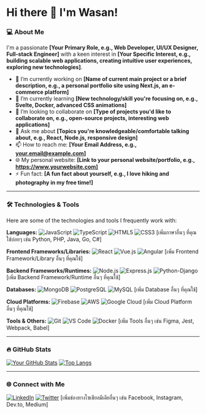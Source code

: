 # Hi there 👋 I'm Wasan!

### 💻 About Me
I'm a passionate **[Your Primary Role, e.g., Web Developer, UI/UX Designer, Full-stack Engineer]** with a keen interest in **[Your Specific Interest, e.g., building scalable web applications, creating intuitive user experiences, exploring new technologies]**.

* 🔭 I’m currently working on **[Name of current main project or a brief description, e.g., a personal portfolio site using Next.js, an e-commerce platform]**
* 🌱 I’m currently learning **[New technology/skill you're focusing on, e.g., Svelte, Docker, advanced CSS animations]**
* 👯 I’m looking to collaborate on **[Type of projects you'd like to collaborate on, e.g., open-source projects, interesting web applications]**
* 💬 Ask me about **[Topics you're knowledgeable/comfortable talking about, e.g., React, Node.js, responsive design]**
* 📫 How to reach me: **[Your Email Address, e.g., your.email@example.com]**
* 🌐 My personal website: **[Link to your personal website/portfolio, e.g., https://www.yourwebsite.com]**
* ⚡ Fun fact: **[A fun fact about yourself, e.g., I love hiking and photography in my free time!]**

---

### 🛠️ Technologies & Tools
Here are some of the technologies and tools I frequently work with:

**Languages:**
![JavaScript](https://img.shields.io/badge/JavaScript-F7DF1E?style=for-the-badge&logo=javascript&logoColor=black)
![TypeScript](https://img.shields.io/badge/TypeScript-3178C6?style=for-the-badge&logo=typescript&logoColor=white)
![HTML5](https://img.shields.io/badge/HTML5-E34F26?style=for-the-badge&logo=html5&logoColor=white)
![CSS3](https://img.shields.io/badge/CSS3-1572B6?style=for-the-badge&logo=css3&logoColor=white)
[เพิ่มภาษาอื่นๆ ที่คุณใช้บ่อยๆ เช่น Python, PHP, Java, Go, C#]

**Frontend Frameworks/Libraries:**
![React](https://img.shields.io/badge/React-61DAFB?style=for-the-badge&logo=react&logoColor=black)
![Vue.js](https://img.shields.io/badge/Vue.js-4FC08D?style=for-the-badge&logo=vuedotjs&logoColor=white)
![Angular](https://img.shields.io/badge/Angular-DD0031?style=for-the-badge&logo=angular&logoColor=white)
[เพิ่ม Frontend Framework/Library อื่นๆ ที่คุณใช้]

**Backend Frameworks/Runtimes:**
![Node.js](https://img.shields.io/badge/Node.js-339933?style=for-the-badge&logo=nodedotjs&logoColor=white)
![Express.js](https://img.shields.io/badge/Express.js-000000?style=for-the-badge&logo=express&logoColor=white)
![Python-Django](https://img.shields.io/badge/Django-092E20?style=for-the-badge&logo=django&logoColor=white)
[เพิ่ม Backend Framework/Runtime อื่นๆ ที่คุณใช้]

**Databases:**
![MongoDB](https://img.shields.io/badge/MongoDB-47A248?style=for-the-badge&logo=mongodb&logoColor=white)
![PostgreSQL](https://img.shields.io/badge/PostgreSQL-4169E1?style=for-the-badge&logo=postgresql&logoColor=white)
![MySQL](https://img.shields.io/badge/MySQL-4479A1?style=for-the-badge&logo=mysql&logoColor=white)
[เพิ่ม Database อื่นๆ ที่คุณใช้]

**Cloud Platforms:**
![Firebase](https://img.shields.io/badge/Firebase-FFCA28?style=for-the-badge&logo=firebase&logoColor=black)
![AWS](https://img.shields.io/badge/AWS-232F3E?style=for-the-badge&logo=amazon-aws&logoColor=white)
![Google Cloud](https://img.shields.io/badge/Google%20Cloud-4285F4?style=for-the-badge&logo=google-cloud&logoColor=white)
[เพิ่ม Cloud Platform อื่นๆ ที่คุณใช้]

**Tools & Others:**
![Git](https://img.shields.io/badge/Git-F05032?style=for-the-badge&logo=git&logoColor=white)
![VS Code](https://img.shields.io/badge/VS%20Code-007ACC?style=for-the-badge&logo=visualstudiocode&logoColor=white)
![Docker](https://img.shields.io/badge/Docker-2496ED?style=for-the-badge&logo=docker&logoColor=white)
[เพิ่ม Tools อื่นๆ เช่น Figma, Jest, Webpack, Babel]

---

### 🔥 GitHub Stats
[![Your GitHub Stats](https://github-readme-stats.vercel.app/api?username=[Your-GitHub-Username]&show_icons=true&theme=radical&hide_rank=false)](https://github.com/anuraghazra/github-readme-stats)
[![Top Langs](https://github-readme-stats.vercel.app/api/top-langs/?username=[Your-GitHub-Username]&layout=compact&theme=radical)](https://github.com/anuraghazra/github-readme-stats)

---

### 🌐 Connect with Me
[![LinkedIn](https://img.shields.io/badge/LinkedIn-0A66C2?style=for-the-badge&logo=linkedin&logoColor=white)](https://www.linkedin.com/in/[YourLinkedInProfile])
[![Twitter](https://img.shields.io/badge/Twitter-1DA1F2?style=for-the-badge&logo=twitter&logoColor=white)](https://twitter.com/[YourTwitterHandle])
[เพิ่มช่องทางโซเชียลมีเดียอื่นๆ เช่น Facebook, Instagram, Dev.to, Medium]
